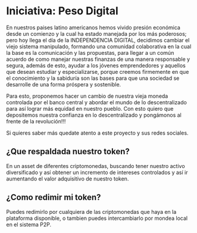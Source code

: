 # Iniciativa: Peso Digital

En nuestros paises latino americanos hemos vivido presión económica desde un comienzo y la cual ha estado manejada por los más poderosos; pero hoy llega el día de la INDEPENDENCIA DIGITAL, decidimos cambiar el viejo sistema manipulado, formando una comunidad colaborativa en la cual la base es la comunicación y las propuestas, para llegar a un común acuerdo de como manejar nuestras finanzas de una manera responsable y segura, además de esto, ayudar a los jóvenes emprendedores y aquellos que desean estudiar y especializarse, porque creemos firmemente en que el conocimiento y la sabiduría son las bases para que una sociedad se desarrolle de una forma próspera y sostenible.


Para esto, proponemos hacer un cambio de nuestra vieja moneda controlada por el banco central y abordar el mundo de lo descentralizado para así lograr más equidad en nuestro pueblo. Con esto quiero que depositemos nuestra confianza en lo descentralizado y pongámonos al frente de la revolución!!!

Si quieres saber más quedate atento a este proyecto y sus redes sociales.


## ¿Que respaldada nuestro token?

En un asset de diferentes criptomonedas, buscando tener nuestro activo diversificado y así obtener un incremento de intereses controlados y así ir aumentando el valor adquisitivo de nuestro token.

## ¿Como redimir mi token?

Puedes redimirlo por cualquiera de las criptomonedas que haya en la plataforma disponible, o tambien puedes intercambiarlo por mondea local en el sistema P2P.

